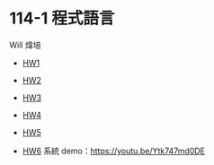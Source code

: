 # 114-1 程式語言
Will 煒培

- [HW1](https://github.com/wilburkwan/net_learning/blob/main/HW01.ipynb)

- [HW2](https://github.com/wilburkwan/net_learning/blob/main/HW02.ipynb)

- [HW3](https://github.com/wilburkwan/net_learning/blob/main/HW03.ipynb)

- [HW4](https://github.com/wilburkwan/net_learning/blob/main/HW04.ipynb)

- [HW5](https://github.com/wilburkwan/net_learning/blob/main/HW05.ipynb)

- [HW6](https://github.com/wilburkwan/net_learning/blob/main/HW06.ipynb)
系統 demo：https://youtu.be/Ytk747md0DE
